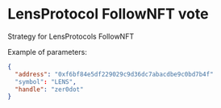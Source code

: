 # LensProtocol FollowNFT vote

Strategy for LensProtocols FollowNFT

Example of parameters:

```json
{
  "address": "0xf6bf84e5df229029c9d36dc7abacdbe9c0bd7b4f"
  "symbol": "LENS",
  "handle": "zer0dot"
}
```

